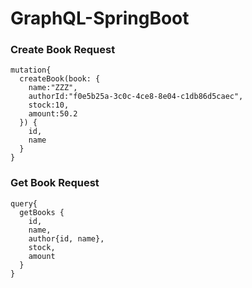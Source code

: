 # GraphQL-SpringBoot

### Create Book Request
```
mutation{
  createBook(book: {
    name:"ZZZ", 
    authorId:"f0e5b25a-3c0c-4ce8-8e04-c1db86d5caec",
    stock:10,
    amount:50.2
  }) {
    id,
    name
  }
}
```
### Get Book Request
```
query{
  getBooks {
    id,
    name,
    author{id, name},
    stock, 
    amount
  }
}
```